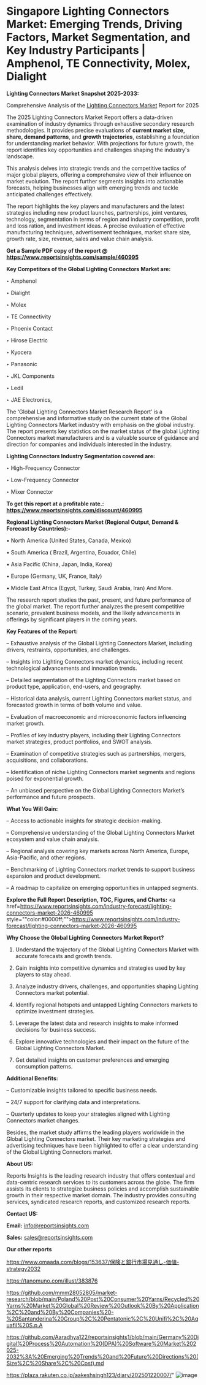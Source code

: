# Singapore Lighting Connectors Market: Emerging Trends, Driving Factors, Market Segmentation, and Key Industry Participants | Amphenol, TE Connectivity, Molex, Dialight

<strong>Lighting Connectors Market Snapshot 2025-2033:</strong>

Comprehensive Analysis of the <a href=https://www.reportsinsights.com/sample/460995>Lighting Connectors Market</a> Report for 2025

The 2025 Lighting Connectors Market Report offers a data-driven examination of industry dynamics through exhaustive secondary research methodologies. It provides precise evaluations of <strong>current market size, share, demand patterns</strong>, and <strong>growth trajectories</strong>, establishing a foundation for understanding market behavior. With projections for future growth, the report identifies key opportunities and challenges shaping the industry's landscape.

This analysis delves into strategic trends and the competitive tactics of major global players, offering a comprehensive view of their influence on market evolution. The report further segments insights into actionable forecasts, helping businesses align with emerging trends and tackle anticipated challenges effectively.

The report highlights the key players and manufacturers and the latest strategies including new product launches, partnerships, joint ventures, technology, segmentation in terms of region and industry competition, profit and loss ration, and investment ideas. A precise evaluation of effective manufacturing techniques, advertisement techniques, market share size, growth rate, size, revenue, sales and value chain analysis.

<strong>Get a Sample PDF copy of the report @ <a href=https://www.reportsinsights.com/sample/460995 style=color:#0000ff;>https://www.reportsinsights.com/sample/460995</a></strong>

<strong>Key Competitors of the Global Lighting Connectors Market are:</strong>

‣ Amphenol

‣ Dialight

‣ Molex

‣ TE Connectivity

‣ Phoenix Contact

‣ Hirose Electric

‣ Kyocera

‣ Panasonic

‣ JKL Components

‣ Ledil

‣ JAE Electronics,

The ‘Global Lighting Connectors Market Research Report’ is a comprehensive and informative study on the current state of the Global Lighting Connectors Market industry with emphasis on the global industry. The report presents key statistics on the market status of the global Lighting Connectors market manufacturers and is a valuable source of guidance and direction for companies and individuals interested in the industry.

<strong>Lighting Connectors Industry Segmentation covered are:</strong>

‣ High-Frequency Connector

‣ Low-Frequency Connector

‣ Mixer Connector

<strong>To get this report at a profitable rate.: <a href=https://www.reportsinsights.com/discount/460995 style=color:#0000ff;>https://www.reportsinsights.com/discount/460995</a></strong>

<strong>Regional Lighting Connectors Market (Regional Output, Demand &amp; Forecast by Countries):-</strong>

• North America (United States, Canada, Mexico)

• South America ( Brazil, Argentina, Ecuador, Chile)

• Asia Pacific (China, Japan, India, Korea)

• Europe (Germany, UK, France, Italy)

• Middle East Africa (Egypt, Turkey, Saudi Arabia, Iran) And More.

The research report studies the past, present, and future performance of the global market. The report further analyzes the present competitive scenario, prevalent business models, and the likely advancements in offerings by significant players in the coming years.

<strong>Key Features of the Report:</strong>

– Exhaustive analysis of the Global Lighting Connectors Market, including drivers, restraints, opportunities, and challenges.

– Insights into Lighting Connectors market dynamics, including recent technological advancements and innovation trends.

– Detailed segmentation of the Lighting Connectors market based on product type, application, end-users, and geography.

– Historical data analysis, current Lighting Connectors market status, and forecasted growth in terms of both volume and value.

– Evaluation of macroeconomic and microeconomic factors influencing market growth.

– Profiles of key industry players, including their Lighting Connectors market strategies, product portfolios, and SWOT analysis.

– Examination of competitive strategies such as partnerships, mergers, acquisitions, and collaborations.

– Identification of niche Lighting Connectors market segments and regions poised for exponential growth.

– An unbiased perspective on the Global Lighting Connectors Market’s performance and future prospects.

<strong>What You Will Gain:</strong>

– Access to actionable insights for strategic decision-making.

– Comprehensive understanding of the Global Lighting Connectors Market ecosystem and value chain analysis.

– Regional analysis covering key markets across North America, Europe, Asia-Pacific, and other regions.

– Benchmarking of Lighting Connectors market trends to support business expansion and product development.

– A roadmap to capitalize on emerging opportunities in untapped segments.

<strong>Explore the Full Report Description, TOC, Figures, and Charts:</strong>
<a href=https://www.reportsinsights.com/industry-forecast/lighting-connectors-market-2026-460995 style=""color:#0000ff;"">https://www.reportsinsights.com/industry-forecast/lighting-connectors-market-2026-460995</a>

<strong>Why Choose the Global Lighting Connectors Market Report?</strong>

1. Understand the trajectory of the Global Lighting Connectors Market with accurate forecasts and growth trends.

2. Gain insights into competitive dynamics and strategies used by key players to stay ahead.

3. Analyze industry drivers, challenges, and opportunities shaping Lighting Connectors market potential.

4. Identify regional hotspots and untapped Lighting Connectors markets to optimize investment strategies.

5. Leverage the latest data and research insights to make informed decisions for business success.

6. Explore innovative technologies and their impact on the future of the Global Lighting Connectors Market.

7. Get detailed insights on customer preferences and emerging consumption patterns.

<strong>Additional Benefits:</strong>

– Customizable insights tailored to specific business needs.

– 24/7 support for clarifying data and interpretations.

– Quarterly updates to keep your strategies aligned with Lighting Connectors market changes.

Besides, the market study affirms the leading players worldwide in the Global Lighting Connectors market. Their key marketing strategies and advertising techniques have been highlighted to offer a clear understanding of the Global Lighting Connectors market.

<strong><strong>About US</strong>:</strong>

Reports Insights is the leading research industry that offers contextual and data-centric research services to its customers across the globe. The firm assists its clients to strategize business policies and accomplish sustainable growth in their respective market domain. The industry provides consulting services, syndicated research reports, and customized research reports.

<strong>Contact US:</strong>

<p class=><b>Email:</b> <a href=mailto:info@reportsinsights.com>info@reportsinsights.com</a></p>
<p class=><b>Sales:</b> <a href=mailto:sales@reportsinsights.com>sales@reportsinsights.com</a></p>

<strong>Our other reports</strong>

<a href=https://www.omaada.com/blogs/153637/保険と銀行市場見通し-価値-strategy2032>https://www.omaada.com/blogs/153637/保険と銀行市場見通し-価値-strategy2032</a>

<a href=https://tanomuno.com/illust/383876>https://tanomuno.com/illust/383876</a>

<a href=https://github.com/mmm28052805/market-research/blob/main/Poland%20Post%20Consumer%20Yarns/Recycled%20Yarns%20Market%20Global%20Review%20Outlook%20By%20Application%2C%20and%20By%20Companies%20-%20Santanderina%20Group%2C%20Pentatonic%2C%20Unifi%2C%20Aquafil%20S.p.A>https://github.com/mmm28052805/market-research/blob/main/Poland%20Post%20Consumer%20Yarns/Recycled%20Yarns%20Market%20Global%20Review%20Outlook%20By%20Application%2C%20and%20By%20Companies%20-%20Santanderina%20Group%2C%20Pentatonic%2C%20Unifi%2C%20Aquafil%20S.p.A</a>

<a href=https://github.com/Aaradhya122/reportsinsights1/blob/main/Germany%20Digital%20Process%20Automation%20(DPA)%20Software%20Market%202025-2032%3A%20Emerging%20Trends%20and%20Future%20Directions%20(Size%2C%20Share%2C%20Cost).md>https://github.com/Aaradhya122/reportsinsights1/blob/main/Germany%20Digital%20Process%20Automation%20(DPA)%20Software%20Market%202025-2032%3A%20Emerging%20Trends%20and%20Future%20Directions%20(Size%2C%20Share%2C%20Cost).md</a>

<a href=https://plaza.rakuten.co.jp/aakeshsingh123/diary/202501220007/>https://plaza.rakuten.co.jp/aakeshsingh123/diary/202501220007/</a>"
![image](https://github.com/user-attachments/assets/f635a9e9-1226-46cd-a637-20e05a8a89f3)
